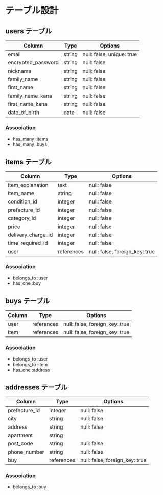 # テーブル設計

## users テーブル

| Column                    | Type   | Options                   |
| ------------------        | ------ | ------------------------- |
| email                     | string | null: false, unique: true |
| encrypted_password        | string | null: false               |
| nickname                  | string | null: false               |
| family_name               | string | null: false               |
| first_name                | string | null: false               |
| family_name_kana          | string | null: false               |
| first_name_kana           | string | null: false               |
| date_of_birth             | date   | null: false               |

### Association

- has_many :items
- has_many :buys

## items テーブル

| Column             | Type       | Options                        |
| ------------------ | ------     | ------------------------------ |
| item_explanation   | text       | null: false                    |
| item_name          | string     | null: false                    |
| condition_id       | integer    | null: false                    |
| prefecture_id      | integer    | null: false                    |
| category_id        | integer    | null: false                    |
| price              | integer    | null: false                    |
| delivery_charge_id | integer    | null: false                    |
| time_required_id   | integer    | null: false                    |
| user               | references | null: false, foreign_key: true |

### Association

- belongs_to :user
- has_one :buy

## buys テーブル

| Column           | Type       | Options                        |
| ---------------- | ------     | ------------------------------ |
| user             | references | null: false, foreign_key: true |
| item             | references | null: false, foreign_key: true |

### Association

- belongs_to :user
- belongs_to :item
- has_one :address

## addresses テーブル

| Column             | Type       | Options                        |
| ------------------ | ------     | ------------------------------ |
| prefecture_id      | integer    | null: false                    |
| city               | string     | null: false                    |
| address            | string     | null: false                    |
| apartment          | string     |                                | 
| post_code          | string     | null: false                    |
| phone_number       | string     | null: false                    |
| buy                | references | null: false, foreign_key: true |

### Association

- belongs_to :buy
